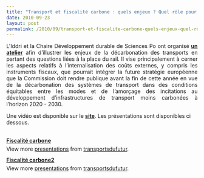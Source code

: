 ```yaml
---
title: "Transport et fiscalité carbone : quels enjeux ? Quel rôle pour l'Europe ?"
date: 2010-09-23
layout: post
permalink: /2010/09/transport-et-fiscalite-carbone-quels-enjeux-quel-role-pour-leurope.html
---
```


<p style="text-align: justify">L'Iddri et la Chaire Développement durable de Sciences Po ont organisé <strong><a href="http://www.iddri.org/Activites/Conferences/Transport-et-fiscalite-carbone-quels-enjeux-Quel-role-pour-l'Europe/" target="_blank">un atelier</a></strong> afin d’illustrer les enjeux de la décarbonation des transports en partant des questions liées à la place du rail. Il vise principalement à cerner les aspects relatifs à l’internalisation des coûts externes, y compris les instruments fiscaux, que pourrait intégrer la future stratégie européenne que la Commission doit rendre publique avant la fin de cette année en vue de la décarbonation des systèmes de transport dans des conditions équitables entre les modes et de l’amorçage des incitations au développement d’infrastructures de transport moins carbonées à l’horizon 2020 - 2030.</p> <p>Une vidéo est disponible sur le <strong><a href="http://www.iddri.org/Activites/Conferences/Transport-et-fiscalite-carbone-quels-enjeux-Quel-role-pour-l'Europe/" target="_blank">site</a></strong>. Les présentations sont disponibles ci dessous.</p>   <!--more-->    <div id="__ss_5268578" style="width: 425px"><strong style="margin: 12px 0 4px"><a href="http://www.slideshare.net/transportsdufutur/fiscalit-carbone" title="Fiscalité carbone">Fiscalité carbone</a></strong>      <div style="padding: 5px 0 12px">View more <a href="http://www.slideshare.net/">presentations</a> from <a href="http://www.slideshare.net/transportsdufutur">transportsdufutur</a>.</div> </div> <div id="__ss_5268581" style="width: 425px"><strong style="margin: 12px 0 4px"><a href="http://www.slideshare.net/transportsdufutur/fiscalit-carbone2" title="Fiscalité carbone2">Fiscalité carbone2</a></strong>      <div style="padding: 5px 0 12px">View more <a href="http://www.slideshare.net/">presentations</a> from <a href="http://www.slideshare.net/transportsdufutur">transportsdufutur</a>.</div> </div>